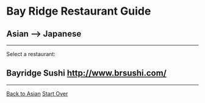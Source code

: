 # Bay Ridge Restaurant Guide
## Asian --> Japanese
---
Select a restaurant:
## Bayridge Sushi http://www.brsushi.com/
---
[Back to Asian](asian.md)
[Start Over](../../home.md)
